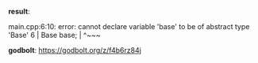 **result**:
 
main.cpp:6:10: error: cannot declare variable 'base' to be of abstract type 'Base'
    6 |     Base base;
      |          ^~~~
 
**godbolt**: https://godbolt.org/z/f4b6rz84j